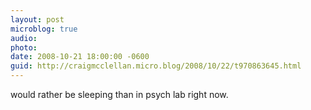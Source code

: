 ```yaml
---
layout: post
microblog: true
audio: 
photo: 
date: 2008-10-21 18:00:00 -0600
guid: http://craigmcclellan.micro.blog/2008/10/22/t970863645.html
---
```

would rather be sleeping than in psych lab right now.
